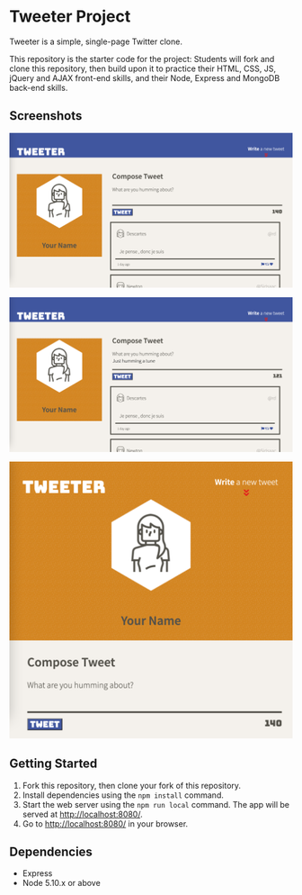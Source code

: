 # Tweeter Project

Tweeter is a simple, single-page Twitter clone.

This repository is the starter code for the project: Students will fork and clone this repository, then build upon it to practice their HTML, CSS, JS, jQuery and AJAX front-end skills, and their Node, Express and MongoDB back-end skills.

## Screenshots

!["Tweeter home page"](https://github.com/beakwan/tweeter/blob/master/docs/Tweeter_home_page.png?raw=true)

!["Written tweet with corresponding counter"](https://github.com/beakwan/tweeter/blob/master/docs/Tweeter_with_tweet.png?raw=true)

!["Tweeter responsive design on a thinner screen"](https://github.com/beakwan/tweeter/blob/master/docs/Small_screen_tweeter.png?raw=true)

## Getting Started

1. Fork this repository, then clone your fork of this repository.
2. Install dependencies using the `npm install` command.
3. Start the web server using the `npm run local` command. The app will be served at <http://localhost:8080/>.
4. Go to <http://localhost:8080/> in your browser.

## Dependencies

- Express
- Node 5.10.x or above
